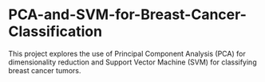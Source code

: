 # PCA-and-SVM-for-Breast-Cancer-Classification
This project explores the use of Principal Component Analysis (PCA) for dimensionality reduction and Support Vector Machine (SVM) for classifying breast cancer tumors.
